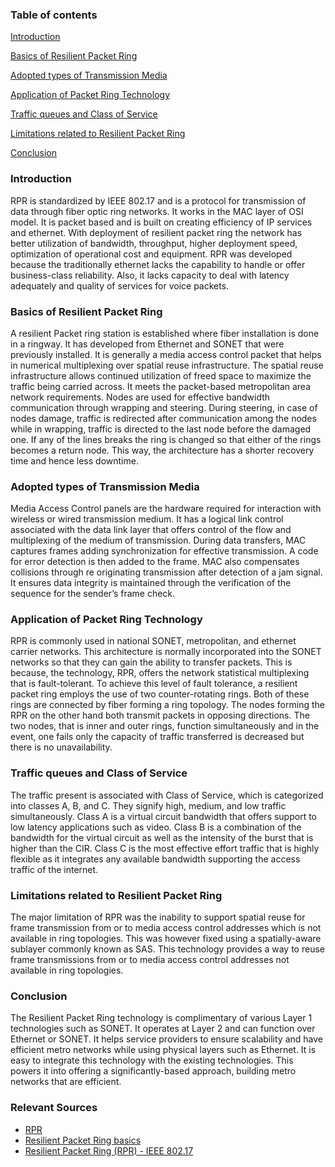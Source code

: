 ### Table of contents

[Introduction](#introduction)

[Basics of Resilient Packet Ring](#basics-of-resilient-packet-ring)

[Adopted types of Transmission Media](#adopted-types-of-transmission-media)

[Application of Packet Ring Technology](#application-of-packet-ring-technology)

[Traffic queues and Class of Service](#traffic-queues-and-class-of-service)

[Limitations related to Resilient Packet Ring](#limitations-related-to-resilient-packet-ring)

[Conclusion](#conclusion)

### Introduction

RPR is standardized by IEEE 802.17 and is a protocol for transmission of data through fiber optic ring networks. It works in the MAC layer of OSI model. It is packet based and is built on creating efficiency of IP services and ethernet. With deployment of resilient packet ring the network has better utilization of bandwidth, throughput, higher deployment speed, optimization of operational cost and equipment. RPR was developed because the traditionally ethernet lacks the capability to handle or offer business-class reliability. Also, it lacks capacity to deal with latency adequately and quality of services for voice packets.    

### Basics of Resilient Packet Ring

A resilient Packet ring station is established where fiber installation is done in a ringway. It has developed from Ethernet and SONET that were previously installed. It is generally a media access control packet that helps in numerical multiplexing over spatial reuse infrastructure. The spatial reuse infrastructure allows continued utilization of freed space to maximize the traffic being carried across. It meets the packet-based metropolitan area network requirements. Nodes are used for effective bandwidth communication through wrapping and steering. During steering, in case of nodes damage, traffic is redirected after communication among the nodes while in wrapping, traffic is directed to the last node before the damaged one. If any of the lines breaks the ring is changed so that either of the rings becomes a return node. This way, the architecture has a shorter recovery time and hence less downtime.    

### Adopted types of Transmission Media

Media Access Control panels are the hardware required for interaction with wireless or wired transmission medium. It has a logical link control associated with the data link layer that offers control of the flow and multiplexing of the medium of transmission. During data transfers, MAC captures frames adding synchronization for effective transmission. A code for error detection is then added to the frame. MAC also compensates collisions through re originating transmission after detection of a jam signal. It ensures data integrity is maintained through the verification of the sequence for the sender’s frame check.

### Application of Packet Ring Technology

RPR is commonly used in national SONET, metropolitan, and ethernet carrier networks. This architecture is normally incorporated into the SONET networks so that they can gain the ability to transfer packets. This is because, the technology, RPR, offers the network statistical multiplexing that is fault-tolerant. To achieve this level of fault tolerance, a resilient packet ring employs the use of two counter-rotating rings. Both of these rings are connected by fiber forming a ring topology. The nodes forming the RPR on the other hand both transmit packets in opposing directions. The two nodes, that is inner and outer rings, function simultaneously and in the event, one fails only the capacity of traffic transferred is decreased but there is no unavailability. 

### Traffic queues and Class of Service

The traffic present is associated with Class of Service, which is categorized into classes A, B, and C. They signify high, medium, and low traffic simultaneously. Class A is a virtual circuit bandwidth that offers support to low latency applications such as video. Class B is a combination of the bandwidth for the virtual circuit as well as the intensity of the burst that is higher than the CIR. Class C is the most effective effort traffic that is highly flexible as it integrates any available bandwidth supporting the access traffic of the internet.  

### Limitations related to Resilient Packet Ring

The major limitation of RPR was the inability to support spatial reuse for frame transmission from or to media access control addresses which is not available in ring topologies. This was however fixed using a spatially-aware sublayer commonly known as SAS. This technology provides a way to reuse frame transmissions from or to media access control addresses not available in ring topologies. 

### Conclusion 

The Resilient Packet Ring technology is complimentary of various Layer 1 technologies such as SONET. It operates at Layer 2 and can function over Ethernet or SONET. It helps service providers to ensure scalability and have efficient metro networks while using physical layers such as Ethernet. It is easy to integrate this technology with the existing technologies. This powers it into offering a significantly-based approach, building metro networks that are efficient.      

### Relevant Sources

- [RPR](https://www.pcmag.com/encyclopedia/term/rpr)
- [Resilient Packet Ring basics](https://www.networkworld.com/article/2339177/resilient-packet-ring-basics.html)
- [Resilient Packet Ring (RPR) - IEEE 802.17](https://www.tutorialspoint.com/resilient-packet-ring-rpr-ieee-802-17)
